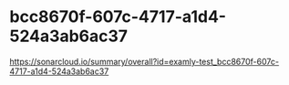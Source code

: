 # bcc8670f-607c-4717-a1d4-524a3ab6ac37
https://sonarcloud.io/summary/overall?id=examly-test_bcc8670f-607c-4717-a1d4-524a3ab6ac37
